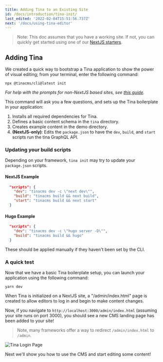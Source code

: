 ```yaml
---
title: Adding Tina to an Existing Site
id: /docs/introduction/tina-init/
last_edited: '2022-02-04T15:51:56.737Z'
next: '/docs/using-tina-editor'
---
```


> Note: This doc assumes that you have a working site. If not, you can quickly get started using one of our [NextJS starters](/docs/introduction/using-starter/).

## Adding Tina

We created a quick way to bootstrap a Tina application to show the power of visual editing; from your terminal, enter the following command:

```bash,copy
npx @tinacms/cli@latest init
```

_For help with the prompts for non-NextJS based sites, see [this guide](/docs/frameworks/other/)._

This command will ask you a few questions, and sets up the Tina boilerplate in your application:

1. Installs all required dependencies for Tina.
2. Defines a basic content schema in the `tina` directory.
3. Creates example content in the demo directory.
4. **(NextJS-only)**: Edits the `package.json` to have the `dev`, `build`, and `start` scripts run the tina GraphQL API.

### Updating your build scripts

Depending on your framework, `tina init` may try to update your `package.json` scripts.

#### NextJS Example

```json
  "scripts": {
    "dev": "tinacms dev -c \"next dev\"",
    "build": "tinacms build && next build",
    "start": "tinacms build && next start"
  }
```

#### Hugo Example

```json
  "scripts": {
    "dev": "tinacms dev -c \"hugo server -D\"",
    "build": "tinacms build && hugo"
  }
```

These should be applied manually if they haven't been set by the CLI.

### A quick test

Now that we have a basic Tina boilerplate setup, you can launch your application using the following command:

```bash,copy
yarn dev
```

When Tina is initialized on a NextJS site, a "/admin/index.html" page is created to allow editors to log in and begin to make content changes.

Now, if you navigate to `http://localhost:3000/admin/index.html` (assuming your site runs on port 3000), you should see a new CMS landing page has been added to your site!

> Note, many frameworks offer a way to redirect `/admin/index.html` to `/admin`.

![Tina Login Page](/img/tina-login.png)

Next we'll show you how to use the CMS and start editing some content!
